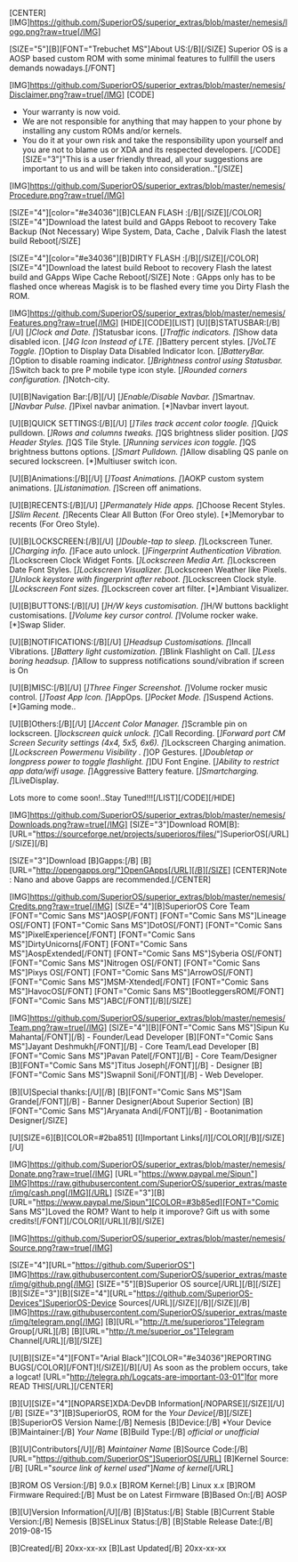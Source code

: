 [CENTER]
[IMG]https://github.com/SuperiorOS/superior_extras/blob/master/nemesis/logo.png?raw=true[/IMG]

[SIZE="5"][B][FONT="Trebuchet MS"]About US:[/B][/SIZE]
Superior OS is a AOSP based custom ROM with some minimal features to fullfill the users demands nowadays.[/FONT]

[IMG]https://github.com/SuperiorOS/superior_extras/blob/master/nemesis/Disclaimer.png?raw=true[/IMG]
[CODE]
 * Your warranty is now void.
 * We are not responsible for anything that may happen to your phone by installing any custom ROMs and/or kernels. 
 * You do it at your own risk and take the responsibility upon yourself and you are not to blame us or XDA and its respected developers.
 [/CODE]
[SIZE="3"]"This is a user friendly thread, all your suggestions are important to us and will be taken into consideration.."[/SIZE]

[IMG]https://github.com/SuperiorOS/superior_extras/blob/master/nemesis/Procedure.png?raw=true[/IMG]

[SIZE="4"][color="#e34036"][B]CLEAN FLASH :[/B][/SIZE][/COLOR]
[SIZE="4"]Download the latest build and GApps
Reboot to recovery 
Take Backup (Not Necessary)
Wipe System, Data, Cache , Dalvik
Flash the latest build
Reboot[/SIZE]

[SIZE="4"][color="#e34036"][B]DIRTY FLASH :[/B][/SIZE][/COLOR]
[SIZE="4"]Download the latest build 
Reboot to recovery
Flash the latest build and GApps
Wipe Cache
Reboot[/SIZE]
Note : GApps only has to be flashed once whereas Magisk is to be flashed every time you Dirty Flash the ROM.

[IMG]https://github.com/SuperiorOS/superior_extras/blob/master/nemesis/Features.png?raw=true[/IMG]
[HIDE][CODE][LIST]
[U][B]STATUSBAR:[/B][/U]
[*]Clock and Date.
[*]Statusbar icons.
[*]Traffic indicators.
[*]Show data disabled icon.
[*]4G Icon Instead of LTE.
[*]Battery percent styles.
[*]VoLTE Toggle.
[*]Option to Display Data Disabled Indicator Icon.
[*]BatteryBar.
[*]Option to disable roaming indicator.
[*]Brightness control using Statusbar.
[*]Switch back to pre P mobile type icon style.
[*]Rounded corners configuration.
[*]Notch-city.

[U][B]Navigation Bar:[/B][/U]
[*]Enable/Disable Navbar.
[*]Smartnav.
[*]Navbar Pulse.
[*]Pixel navbar animation.
[*]Navbar invert layout.

[U][B]QUICK SETTINGS:[/B][/U]
[*]Tiles track accent color toogle.
[*]Quick pulldown.
[*]Rows and columns tweaks.
[*]QS brightness slider position.
[*]QS Header Styles.
[*]QS Tile Style.
[*]Running services icon toggle.
[*]QS brightness buttons options.
[*]Smart Pulldown.
[*]Allow disabling QS panle on secured lockscreen.
[*]Multiuser switch icon.

[U][B]Animations:[/B][/U]
[*]Toast Animations.
[*]AOKP custom system animations.
[*]Listanimation.
[*]Screen off animations.

[U][B]RECENTS:[/B][/U]
[*]Permanately Hide apps.
[*]Choose Recent Styles.
[*]Slim Recent.
[*]Recents Clear All Button (For Oreo style).
[*]Memorybar to recents (For Oreo Style).

[U][B]LOCKSCREEN:[/B][/U]
[*]Double-tap to sleep.
[*]Lockscreen Tuner.
[*]Charging info.
[*]Face auto unlock.
[*]Fingerprint Authentication Vibration.
[*]Lockscreen Clock Widget Fonts.
[*]Lockscreen Media Art.
[*]Lockscreen Date Font Styles.
[*]Lockscreen Visualizer.
[*]Lockscreen Weather like Pixels.
[*]Unlock keystore with fingerprint after reboot.
[*]Lockscreen Clock style.
[*]Lockscreen Font sizes.
[*]Lockscreen cover art filter.
[*]Ambiant Visualizer.

[U][B]BUTTONS:[/B][/U]
[*]H/W keys customisation.
[*]H/W buttons backlight customisations.
[*]Volume key cursor control.
[*]Volume rocker  wake.
[*]Swap Slider.

[U][B]NOTIFICATIONS:[/B][/U]
[*]Headsup Customisations.
[*]Incall Vibrations.
[*]Battery light customization.
[*]Blink Flashlight on Call.
[*]Less boring headsup.
[*]Allow to suppress notifications sound/vibration if screen is On

[U][B]MISC:[/B][/U]
[*]Three Finger Screenshot.
[*]Volume rocker music control.
[*]Toast App Icon.
[*]AppOps.
[*]Pocket Mode.
[*]Suspend Actions.
[*]Gaming mode..

[U][B]Others:[/B][/U]
[*]Accent Color Manager.
[*]Scramble pin on lockscreen.
[*]lockscreen quick unlock.
[*]Call Recording.
[*]Forward port CM Screen Security settings (4x4, 5x5, 6x6).
[*]Lockscreen Charging animation.
[*]Lockscreen Powermenu Visibility .
[*]OP Gestures.
[*]Doubletap or longpress power to toggle flashlight.
[*]DU Font Engine.
[*]Ability to restrict app data/wifi usage.
[*]Aggressive Battery feature.
[*]Smartcharging.
[*]LiveDisplay.

Lots more to come soon!..Stay Tuned!!![/LIST][/CODE][/HIDE]

[IMG]https://github.com/SuperiorOS/superior_extras/blob/master/nemesis/Downloads.png?raw=true[/IMG]
[SIZE="3"]Download ROM[B]:[URL="https://sourceforge.net/projects/superioros/files/<device name>"]SuperiorOS[/URL][/SIZE][/B]

[SIZE="3"]Download [B]Gapps:[/B]
[B][URL="http://opengapps.org/"]OpenGApps[/URL][/B][/SIZE]
[CENTER]Note : Nano and above Gapps are recommended.[/CENTER]

[IMG]https://github.com/SuperiorOS/superior_extras/blob/master/nemesis/Credits.png?raw=true[/IMG]
[SIZE="4"][B]SuperiorOS Core Team
[FONT="Comic Sans MS"]AOSP[/FONT]
[FONT="Comic Sans MS"]Lineage OS[/FONT]
[FONT="Comic Sans MS"]DotOS[/FONT]
[FONT="Comic Sans MS"]PixelExperience[/FONT]
[FONT="Comic Sans MS"]DirtyUnicorns[/FONT]
[FONT="Comic Sans MS"]AospExtended[/FONT]
[FONT="Comic Sans MS"]Syberia OS[/FONT]
[FONT="Comic Sans MS"]Nitrogen OS[/FONT] 
[FONT="Comic Sans MS"]Pixys OS[/FONT]
[FONT="Comic Sans MS"]ArrowOS[/FONT]
[FONT="Comic Sans MS"]MSM-Xtended[/FONT]
[FONT="Comic Sans MS"]HavocOS[/FONT]
[FONT="Comic Sans MS"]BootleggersROM[/FONT]
[FONT="Comic Sans MS"]ABC[/FONT][/B][/SIZE]

[IMG]https://github.com/SuperiorOS/superior_extras/blob/master/nemesis/Team.png?raw=true[/IMG]
[SIZE="4"][B][FONT="Comic Sans MS"]Sipun Ku Mahanta[/FONT][/B] - Founder/Lead Developer
[B][FONT="Comic Sans MS"]Jayant Deshmukh[/FONT][/B] - Core Team/Lead Developer
[B][FONT="Comic Sans MS"]Pavan Patel[/FONT][/B]  - Core Team/Designer
[B][FONT="Comic Sans MS"]Titus Joseph[/FONT][/B]  - Designer
[B][FONT="Comic Sans MS"]Swapnil Soni[/FONT][/B]  - Web Developer.

[B][U]Special thanks:[/U][/B]
[B][FONT="Comic Sans MS"]Sam Grande[/FONT][/B]  - Banner Designer(About Superior Section)
[B][FONT="Comic Sans MS"]Aryanata Andi[/FONT][/B]  - Bootanimation Designer[/SIZE]

[U][SIZE=6][B][COLOR=#2ba851] [I]Important Links[/I][/COLOR][/B][/SIZE][/U]

[IMG]https://github.com/SuperiorOS/superior_extras/blob/master/nemesis/Donate.png?raw=true[/IMG]
[URL="https://www.paypal.me/Sipun"][IMG]https://raw.githubusercontent.com/SuperiorOS/superior_extras/master/img/cash.png[/IMG][/URL]
[SIZE="3"][B][URL="https://www.paypal.me/Sipun"][COLOR=#3b85ed][FONT="Comic Sans MS"]Loved the ROM? Want to help it imporove? Gift us with some credits![/FONT][/COLOR][/URL][/B][/SIZE]

[IMG]https://github.com/SuperiorOS/superior_extras/blob/master/nemesis/Source.png?raw=true[/IMG]

[SIZE="4"][URL="https://github.com/SuperiorOS"]
[IMG]https://raw.githubusercontent.com/SuperiorOS/superior_extras/master/img/github.png[/IMG]
[SIZE="5"][B]Superior OS source[/URL][/B][/SIZE]
[B][SIZE="3"][B][SIZE="4"][URL="https://github.com/SuperiorOS-Devices"]SuperiorOS-Device Sources[/URL][/SIZE][/B][/SIZE][/B]
[IMG]https://raw.githubusercontent.com/SuperiorOS/superior_extras/master/img/telegram.png[/IMG]
[B][URL="http://t.me/superioros"]Telegram Group[/URL][/B]
[B][URL="http://t.me/superior_os"]Telegram Channel[/URL][/B][/SIZE]

[U][B][SIZE="4"][FONT="Arial Black"][COLOR="#e34036"]REPORTING BUGS[/COLOR][/FONT]![/SIZE][/B][/U]
As soon as the problem occurs, take a logcat! 
[URL="http://telegra.ph/Logcats-are-important-03-01"]for more READ THIS[/URL][/CENTER]

[B][U][SIZE="4"][NOPARSE]XDA:DevDB Information[/NOPARSE][/SIZE][/U][/B]
[SIZE="3"][B]SuperiorOS, ROM for the *Your Device*[/B][/SIZE]
[B]SuperiorOS Version Name:[/B] Nemesis
[B]Device:[/B] *Your Device
[B]Maintainer:[/B] *Your Name*
[B]Build Type:[/B] *official or unofficial*

[B][U]Contributors[/U][/B]
*Maintainer Name*
[B]Source Code:[/B] [URL="https://github.com/SuperiorOS"]SuperiorOS[/URL]
[B]Kernel Source:[/B] [URL="*source link of kernel used*"]*Name of kernel*[/URL] 

[B]ROM OS Version:[/B] 9.0.x
[B]ROM Kernel:[/B] Linux x.x
[B]ROM Firmware Required:[/B] Must be on Latest Firmware
[B]Based On:[/B] AOSP

[B][U]Version Information[/U][/B]
[B]Status:[/B] Stable
[B]Current Stable Version:[/B] Nemesis
[B]SELinux Status:[/B]
[B]Stable Release Date:[/B] 2019-08-15

[B]Created[/B] 20xx-xx-xx
[B]Last Updated[/B] 20xx-xx-xx

